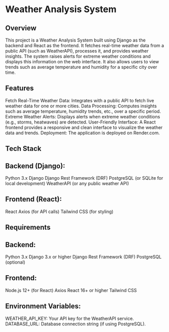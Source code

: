 # Weather Analysis System
## Overview
This project is a Weather Analysis System built using Django as the backend and React as the frontend. It fetches real-time weather data from a public API (such as WeatherAPI), processes it, and provides weather insights. The system raises alerts for extreme weather conditions and displays this information on the web interface. It also allows users to view trends such as average temperature and humidity for a specific city over time.

## Features
Fetch Real-Time Weather Data: Integrates with a public API to fetch live weather data for one or more cities.
Data Processing: Computes insights such as average temperature, humidity trends, etc., over a specific period.
Extreme Weather Alerts: Displays alerts when extreme weather conditions (e.g., storms, heatwaves) are detected.
User-Friendly Interface: A React frontend provides a responsive and clean interface to visualize the weather data and trends.
Deployment: The application is deployed on Render.com.
## Tech Stack
## Backend (Django):
Python 3.x
Django
Django Rest Framework (DRF)
PostgreSQL (or SQLite for local development)
WeatherAPI (or any public weather API)
## Frontend (React):
React
Axios (for API calls)
Tailwind CSS (for styling)
## Requirements
## Backend:
Python 3.x
Django 3.x or higher
Django Rest Framework (DRF)
PostgreSQL (optional)
## Frontend:
Node.js 12+ (for React)
Axios
React 16+ or higher
Tailwind CSS
## Environment Variables:
WEATHER_API_KEY: Your API key for the WeatherAPI service.
DATABASE_URL: Database connection string (if using PostgreSQL).

